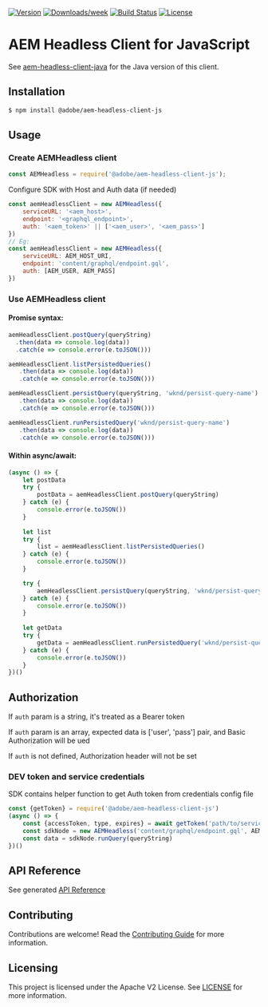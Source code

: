 <!--
Copyright 2021 Adobe. All rights reserved.
This file is licensed to you under the Apache License, Version 2.0 (the "License");
you may not use this file except in compliance with the License. You may obtain a copy
of the License at http://www.apache.org/licenses/LICENSE-2.0

Unless required by applicable law or agreed to in writing, software distributed under
the License is distributed on an "AS IS" BASIS, WITHOUT WARRANTIES OR REPRESENTATIONS
OF ANY KIND, either express or implied. See the License for the specific language
governing permissions and limitations under the License.
-->

[![Version](https://img.shields.io/npm/v/@adobe/aem-headless-client-js.svg)](https://npmjs.org/package/@adobe/aem-headless-client-js)
[![Downloads/week](https://img.shields.io/npm/dw/@adobe/aem-headless-client-js.svg)](https://npmjs.org/package/@adobe/aem-headless-client-js)
[![Build Status](https://github.com/adobe/aem-headless-client-js/workflows/Node.js%20CI/badge.svg?branch=main)](https://github.com/adobe/aem-headless-client-js/actions)
[![License](https://img.shields.io/badge/License-Apache%202.0-blue.svg)](https://opensource.org/licenses/Apache-2.0)

# AEM Headless Client for JavaScript

See [aem-headless-client-java](https://github.com/adobe/aem-headless-client-java) for the Java version of this client.

## Installation

```bash
$ npm install @adobe/aem-headless-client-js
```

## Usage

### Create AEMHeadless client

```javascript
const AEMHeadless = require('@adobe/aem-headless-client-js');
```
Configure SDK with Host and Auth data (if needed)
```javascript
const aemHeadlessClient = new AEMHeadless({
    serviceURL: '<aem_host>',
    endpoint: '<graphql_endpoint>',
    auth: '<aem_token>' || ['<aem_user>', '<aem_pass>']
})
// Eg:
const aemHeadlessClient = new AEMHeadless({
    serviceURL: AEM_HOST_URI,
    endpoint: 'content/graphql/endpoint.gql',
    auth: [AEM_USER, AEM_PASS]
})
```
### Use AEMHeadless client 

#### Promise syntax:
```javascript
aemHeadlessClient.postQuery(queryString)
  .then(data => console.log(data))
  .catch(e => console.error(e.toJSON()))

aemHeadlessClient.listPersistedQueries()
   .then(data => console.log(data))
   .catch(e => console.error(e.toJSON()))

aemHeadlessClient.persistQuery(queryString, 'wknd/persist-query-name')
   .then(data => console.log(data))
   .catch(e => console.error(e.toJSON()))

aemHeadlessClient.runPersistedQuery('wknd/persist-query-name')
   .then(data => console.log(data))
   .catch(e => console.error(e.toJSON()))
```
#### Within async/await:
```javascript
(async () => {
    let postData
    try {
        postData = aemHeadlessClient.postQuery(queryString)
    } catch (e) {
        console.error(e.toJSON())
    }
    
    let list
    try {
        list = aemHeadlessClient.listPersistedQueries()
    } catch (e) {
        console.error(e.toJSON())
    }

    try {
        aemHeadlessClient.persistQuery(queryString, 'wknd/persist-query-name')
    } catch (e) {
        console.error(e.toJSON())
    }
    
    let getData
    try {
        getData = aemHeadlessClient.runPersistedQuery('wknd/persist-query-name')
    } catch (e) {
        console.error(e.toJSON())
    }
})()    
```

## Authorization

If `auth` param is a string, it's treated as a Bearer token

If `auth` param is an array, expected data is ['user', 'pass'] pair, and Basic Authorization will be ued

If `auth` is not defined, Authorization header will not be set

### DEV token and service credentials

SDK contains helper function to get Auth token from credentials config file

```javascript
const {getToken} = require('@adobe/aem-headless-client-js')
(async () => {
    const {accessToken, type, expires} = await getToken('path/to/service-config.json')
    const sdkNode = new AEMHeadless('content/graphql/endpoint.gql', AEM_HOST_URI, accessToken)
    const data = sdkNode.runQuery(queryString)
})()
```
## API Reference

See generated [API Reference](./api-reference.md)


## Contributing

Contributions are welcome! Read the [Contributing Guide](./.github/CONTRIBUTING.md) for more information.

## Licensing

This project is licensed under the Apache V2 License. See [LICENSE](LICENSE) for more information.
